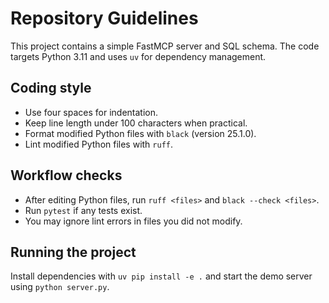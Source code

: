 # Repository Guidelines

This project contains a simple FastMCP server and SQL schema. The code targets
Python 3.11 and uses `uv` for dependency management.

## Coding style
- Use four spaces for indentation.
- Keep line length under 100 characters when practical.
- Format modified Python files with `black` (version 25.1.0).
- Lint modified Python files with `ruff`.

## Workflow checks
- After editing Python files, run `ruff <files>` and `black --check <files>`.
- Run `pytest` if any tests exist.
- You may ignore lint errors in files you did not modify.

## Running the project
Install dependencies with `uv pip install -e .` and start the demo server using
`python server.py`.
